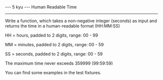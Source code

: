 --- 5 kyu --- Human Readable Time

------

Write a function, which takes a non-negative integer (seconds) as input and returns the time in a human-readable format (HH:MM:SS)

HH = hours, padded to 2 digits, range: 00 - 99

MM = minutes, padded to 2 digits, range: 00 - 59

SS = seconds, padded to 2 digits, range: 00 - 59

The maximum time never exceeds 359999 (99:59:59)

You can find some examples in the test fixtures.